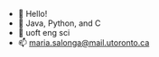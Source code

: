 - 👋 Hello!
- 🌱 Java, Python, and C
- 💞️ uoft eng sci
- 📫 maria.salonga@mail.utoronto.ca

<!---
mariasalonga/mariasalonga is a ✨ special ✨ repository because its `README.md` (this file) appears on your GitHub profile.
You can click the Preview link to take a look at your changes.
--->
